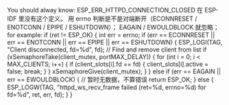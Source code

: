 You should alway know:
ESP_ERR_HTTPD_CONNECTION_CLOSED 在 ESP-IDF 里没有这个定义。
用 errno 判断是不是对端断开（ECONNRESET / ENOTCONN / EPIPE / ESHUTDOWN）；
EAGAIN / EWOULDBLOCK 就忽略；
for example:
if (ret != ESP_OK) {
    int err = errno;
    if (err == ECONNRESET || err == ENOTCONN || err == EPIPE || err == ESHUTDOWN) {
        ESP_LOGI(TAG, "Client disconnected, fd=%d", fd);
        // Find and remove client from list
        if (xSemaphoreTake(client_mutex, portMAX_DELAY)) {
            for (int i = 0; i < MAX_CLIENTS; i++) {
                if (client_slots[i].fd == fd) {
                    client_slots[i].active = false;
                    break;
                }
            }
            xSemaphoreGive(client_mutex);
        }
    } else if (err == EAGAIN || err == EWOULDBLOCK) {
        // 暂时无数据，不算错误
        return ESP_OK;
    } else {
        ESP_LOGW(TAG, "httpd_ws_recv_frame failed (ret=%d, errno=%d) for fd=%d", ret, err, fd);
    }
}
